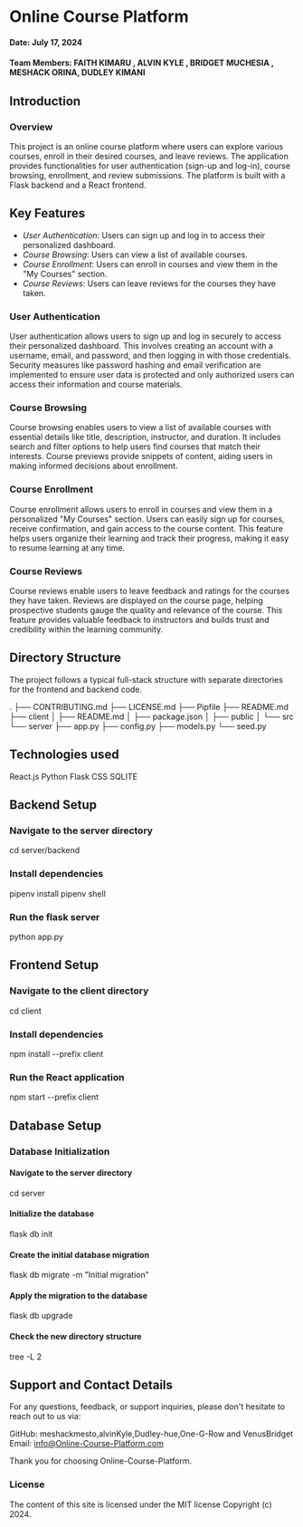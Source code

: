 # Online Course Platform

#### Date: July 17, 2024

#### Team Members: FAITH KIMARU , ALVIN KYLE , BRIDGET MUCHESIA , MESHACK ORINA, DUDLEY KIMANI


## Introduction
### Overview
 This project is an online course platform where users can explore various courses, enroll in their desired courses, and leave reviews. The application provides functionalities for user authentication (sign-up and log-in), course browsing, enrollment, and review submissions. The platform is built with a Flask backend and a React frontend.

## Key Features

- *User Authentication*: Users can sign up and log in to access their personalized dashboard.
- *Course Browsing*: Users can view a list of available courses.
- *Course Enrollment*: Users can enroll in courses and view them in the "My Courses" section.
- *Course Reviews*: Users can leave reviews for the courses they have taken.

### User Authentication
User authentication allows users to sign up and log in securely to access their personalized dashboard. This involves creating an account with a username, email, and password, and then logging in with those credentials. Security measures like password hashing and email verification are implemented to ensure user data is protected and only authorized users can access their information and course materials.

### Course Browsing
Course browsing enables users to view a list of available courses with essential details like title, description, instructor, and duration. It includes search and filter options to help users find courses that match their interests. Course previews provide snippets of content, aiding users in making informed decisions about enrollment.

### Course Enrollment
Course enrollment allows users to enroll in courses and view them in a personalized "My Courses" section. Users can easily sign up for courses, receive confirmation, and gain access to the course content. This feature helps users organize their learning and track their progress, making it easy to resume learning at any time.

### Course Reviews
Course reviews enable users to leave feedback and ratings for the courses they have taken. Reviews are displayed on the course page, helping prospective students gauge the quality and relevance of the course. This feature provides valuable feedback to instructors and builds trust and credibility within the learning community.

## Directory Structure

The project follows a typical full-stack structure with separate directories for the frontend and backend code.


.
├── CONTRIBUTING.md
├── LICENSE.md
├── Pipfile
├── README.md
├── client
│   ├── README.md
│   ├── package.json
│   ├── public
│   └── src
└── server
    ├── app.py
    ├── config.py
    ├── models.py
    └── seed.py


## Technologies used
React.js
Python
Flask 
CSS
SQLITE

 ## Backend Setup

 ### Navigate to the server directory 
 cd server/backend

 ### Install dependencies
 pipenv install
 pipenv shell

 ### Run the flask server
 python app.py


 ## Frontend Setup

 ### Navigate to the client directory
 cd client 

 ### Install dependencies
 npm install --prefix client

 ### Run the React application
 npm start --prefix client

  ## Database Setup
 ### Database Initialization

#### Navigate to the server directory
cd server

#### Initialize the database
 flask db init

#### Create the initial database migration
flask db migrate -m "Initial migration"

#### Apply the migration to the database
flask db upgrade

#### Check the new directory structure
tree -L 2

## Support and Contact Details
For any questions, feedback, or support inquiries, please don't hesitate to reach out to us via:

GitHub: meshackmesto,alvinKyle,Dudley-hue,One-G-Row and VenusBridget
Email: info@Online-Course-Platform.com

Thank you for choosing Online-Course-Platform.
### License
The content of this site is licensed under the MIT license
Copyright (c) 2024.
